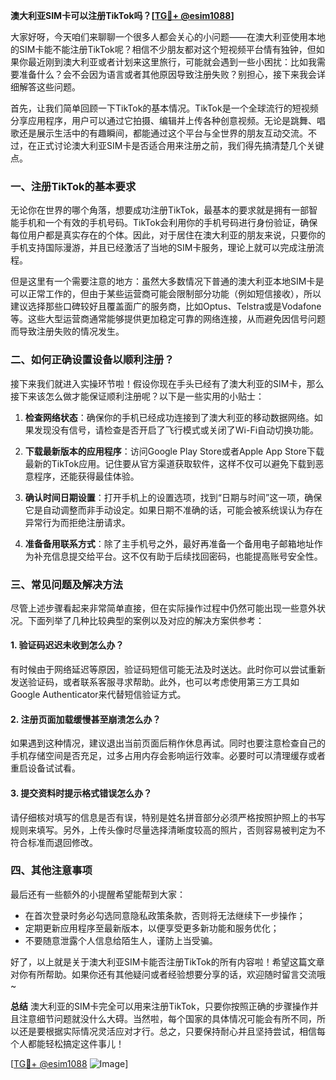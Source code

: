 **澳大利亚SIM卡可以注册TikTok吗？[[TG💪+ @esim1088](https://t.me/s/esim1088)]**

大家好呀，今天咱们来聊聊一个很多人都会关心的小问题——在澳大利亚使用本地的SIM卡能不能注册TikTok呢？相信不少朋友都对这个短视频平台情有独钟，但如果你最近刚到澳大利亚或者计划来这里旅行，可能就会遇到一些小困扰：比如我需要准备什么？会不会因为语言或者其他原因导致注册失败？别担心，接下来我会详细解答这些问题。

首先，让我们简单回顾一下TikTok的基本情况。TikTok是一个全球流行的短视频分享应用程序，用户可以通过它拍摄、编辑并上传各种创意视频。无论是跳舞、唱歌还是展示生活中的有趣瞬间，都能通过这个平台与全世界的朋友互动交流。不过，在正式讨论澳大利亚SIM卡是否适合用来注册之前，我们得先搞清楚几个关键点。

### 一、注册TikTok的基本要求

无论你在世界的哪个角落，想要成功注册TikTok，最基本的要求就是拥有一部智能手机和一个有效的手机号码。TikTok会利用你的手机号码进行身份验证，确保每位用户都是真实存在的个体。因此，对于居住在澳大利亚的朋友来说，只要你的手机支持国际漫游，并且已经激活了当地的SIM卡服务，理论上就可以完成注册流程。

但是这里有一个需要注意的地方：虽然大多数情况下普通的澳大利亚本地SIM卡是可以正常工作的，但由于某些运营商可能会限制部分功能（例如短信接收），所以建议选择那些口碑较好且覆盖面广的服务商，比如Optus、Telstra或是Vodafone等。这些大型运营商通常能够提供更加稳定可靠的网络连接，从而避免因信号问题而导致注册失败的情况发生。

### 二、如何正确设置设备以顺利注册？

接下来我们就进入实操环节啦！假设你现在手头已经有了澳大利亚的SIM卡，那么接下来该怎么做才能保证顺利注册呢？以下是一些实用的小贴士：

1. **检查网络状态**：确保你的手机已经成功连接到了澳大利亚的移动数据网络。如果发现没有信号，请检查是否开启了飞行模式或关闭了Wi-Fi自动切换功能。
   
2. **下载最新版本的应用程序**：访问Google Play Store或者Apple App Store下载最新的TikTok应用。记住要从官方渠道获取软件，这样不仅可以避免下载到恶意程序，还能获得最佳体验。

3. **确认时间日期设置**：打开手机上的设置选项，找到“日期与时间”这一项，确保它是自动调整而非手动设定。如果日期不准确的话，可能会被系统误认为存在异常行为而拒绝注册请求。

4. **准备备用联系方式**：除了主手机号之外，最好再准备一个备用电子邮箱地址作为补充信息提交给平台。这不仅有助于后续找回密码，也能提高账号安全性。

### 三、常见问题及解决方法

尽管上述步骤看起来非常简单直接，但在实际操作过程中仍然可能出现一些意外状况。下面列举了几种比较典型的案例以及对应的解决方案供参考：

#### 1. 验证码迟迟未收到怎么办？
有时候由于网络延迟等原因，验证码短信可能无法及时送达。此时你可以尝试重新发送验证码，或者联系客服寻求帮助。此外，也可以考虑使用第三方工具如Google Authenticator来代替短信验证方式。

#### 2. 注册页面加载缓慢甚至崩溃怎么办？
如果遇到这种情况，建议退出当前页面后稍作休息再试。同时也要注意检查自己的手机存储空间是否充足，过多占用内存会影响运行效率。必要时可以清理缓存或者重启设备试试看。

#### 3. 提交资料时提示格式错误怎么办？
请仔细核对填写的信息是否有误，特别是姓名拼音部分必须严格按照护照上的书写规则来填写。另外，上传头像时尽量选择清晰度较高的照片，否则容易被判定为不符合标准而退回修改。

### 四、其他注意事项

最后还有一些额外的小提醒希望能帮到大家：

- 在首次登录时务必勾选同意隐私政策条款，否则将无法继续下一步操作；
- 定期更新应用程序至最新版本，以便享受更多新功能和服务优化；
- 不要随意泄露个人信息给陌生人，谨防上当受骗。

好了，以上就是关于澳大利亚SIM卡能否注册TikTok的所有内容啦！希望这篇文章对你有所帮助。如果你还有其他疑问或者经验想要分享的话，欢迎随时留言交流哦~

**总结**
澳大利亚的SIM卡完全可以用来注册TikTok，只要你按照正确的步骤操作并且注意细节问题就没什么大碍。当然啦，每个国家的具体情况可能会有所不同，所以还是要根据实际情况灵活应对才行。总之，只要保持耐心并且坚持尝试，相信每个人都能轻松搞定这件事儿！

[[TG💪+ @esim1088](https://t.me/s/esim1088) ![Image](https://i.postimg.cc/4NQfJmqS/Snipaste-2025-05-13-00-14-12.png)]